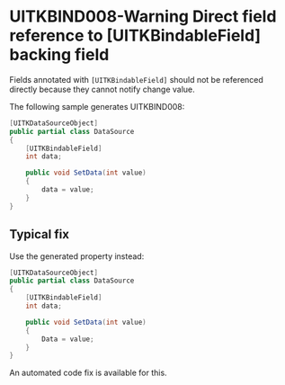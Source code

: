 # UITKBIND008-Warning Direct field reference to [UITKBindableField] backing field

Fields annotated with `[UITKBindableField]` should not be referenced directly because they cannot notify change value.

The following sample generates UITKBIND008:

```cs
[UITKDataSourceObject]
public partial class DataSource
{
    [UITKBindableField] 
    int data;

    public void SetData(int value)
    {
        data = value;
    }
}
```

## Typical fix

Use the generated property instead:

```cs
[UITKDataSourceObject]
public partial class DataSource
{
    [UITKBindableField] 
    int data;

    public void SetData(int value)
    {
        Data = value;
    }
}
```

An automated code fix is available for this.
